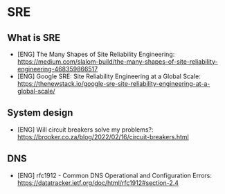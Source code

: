 # SRE
## What is SRE

* [ENG] The Many Shapes of Site Reliability Engineering: https://medium.com/slalom-build/the-many-shapes-of-site-reliability-engineering-468359866517
* [ENG] Google SRE: Site Reliability Engineering at a Global Scale: https://thenewstack.io/google-sre-site-reliability-engineering-at-a-global-scale/

## System design

* [ENG] Will circuit breakers solve my problems?: https://brooker.co.za/blog/2022/02/16/circuit-breakers.html

## DNS

* [ENG] rfc1912 - Common DNS Operational and Configuration Errors: https://datatracker.ietf.org/doc/html/rfc1912#section-2.4
